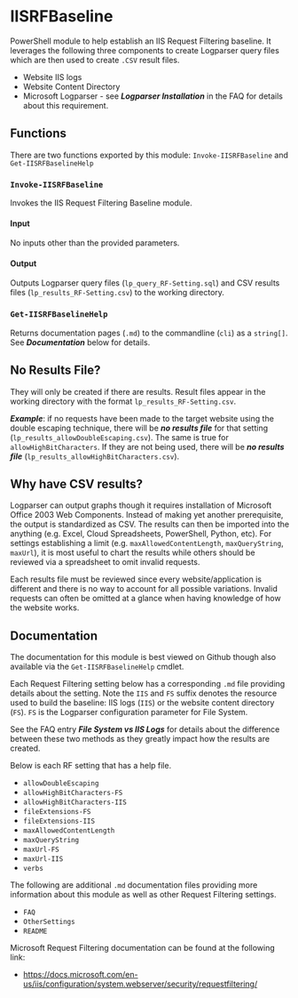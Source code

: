 # IISRFBaseline #

PowerShell module to help establish an IIS Request Filtering baseline. It leverages the following three components to create Logparser query files which are then used to create `.CSV` result files.

* Website IIS logs
* Website Content Directory
* Microsoft Logparser - see ***Logparser Installation*** in the FAQ for details about this requirement.

## Functions ##

There are two functions exported by this module: `Invoke-IISRFBaseline` and `Get-IISRFBaselineHelp`

### `Invoke-IISRFBaseline` ###

Invokes the IIS Request Filtering Baseline module.

#### Input ####

No inputs other than the provided parameters.

#### Output ####

Outputs Logparser query files (`lp_query_RF-Setting.sql`) and CSV results files (`lp_results_RF-Setting.csv`) to the working directory.

### `Get-IISRFBaselineHelp` ###

Returns documentation pages (`.md`) to the commandline (`cli`) as a `string[]`. See ***Documentation*** below for details.

## No Results File? ##

They will only be created if there are results. Result files appear in the working directory with the format `lp_results_RF-Setting.csv`. 

***Example***: if no requests have been made to the target website using the double escaping technique, there will be ***no results file*** for that setting (`lp_results_allowDoubleEscaping.csv`). The same is true for `allowHighBitCharacters`. If they are not being used, there will be ***no results file*** (`lp_results_allowHighBitCharacters.csv`).

## Why have CSV results? ##

Logparser can output graphs though it requires installation of Microsoft Office 2003 Web Components. Instead of making yet another prerequisite, the output is standardized as CSV. The results can then be imported into the anything (e.g. Excel, Cloud Spreadsheets, PowerShell, Python, etc). For settings establishing a limit (e.g. `maxAllowedContentLength`, `maxQueryString`, `maxUrl`), it is most useful to chart the results while others should be reviewed via a spreadsheet to omit invalid requests.

Each results file must be reviewed since every website/application is different and there is no way to account for all possible variations. Invalid requests can often be omitted at a glance when having knowledge of how the website works.

## Documentation ##

The documentation for this module is best viewed on Github though also available via the `Get-IISRFBaselineHelp` cmdlet.

Each Request Filtering setting below has a corresponding `.md` file providing details about the setting. Note the `IIS` and `FS` suffix denotes the resource used to build the baseline: IIS logs (`IIS`) or the website content directory (`FS`). `FS` is the Logparser configuration parameter for File System. 

See the FAQ entry ***File System vs IIS Logs*** for details about the difference between these two methods as they greatly impact how the results are created.

Below is each RF setting that has a help file.

* `allowDoubleEscaping`
* `allowHighBitCharacters-FS`
* `allowHighBitCharacters-IIS`
* `fileExtensions-FS`
* `fileExtensions-IIS`
* `maxAllowedContentLength`
* `maxQueryString`
* `maxUrl-FS`
* `maxUrl-IIS`
* `verbs`

The following are additional `.md` documentation files providing more information about this module as well as other Request Filtering settings.

* `FAQ`
* `OtherSettings`
* `README`

Microsoft Request Filtering documentation can be found at the following link:

* https://docs.microsoft.com/en-us/iis/configuration/system.webserver/security/requestfiltering/
